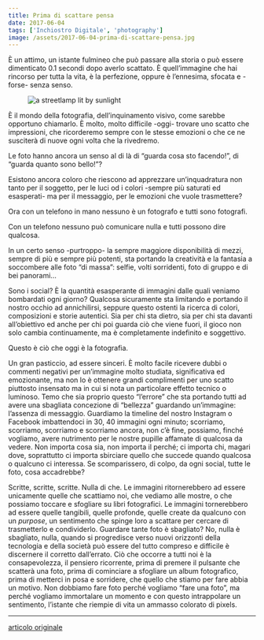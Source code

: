 ```yaml
---
title: Prima di scattare pensa
date: 2017-06-04
tags: ['Inchiostro Digitale', 'photography']
image: /assets/2017-06-04-prima-di-scattare-pensa.jpg
---
```

È un attimo, un istante fulmineo che può passare alla storia o può essere dimenticato 0.1 secondi dopo averlo scattato. È quell’immagine che hai rincorso per tutta la vita, è la perfezione, oppure è l’ennesima, sfocata e -forse- senza senso.

<figure>
	<img src='{{ image }}' alt='a streetlamp lit by sunlight' class='u-photo'>
</figure>

È il mondo della fotografia, dell’inquinamento visivo, come sarebbe opportuno chiamarlo. È molto, molto difficile -oggi- trovare uno scatto che impressioni, che ricorderemo sempre con le stesse emozioni o che ce ne susciterà di nuove ogni volta che la rivedremo.

Le foto hanno ancora un senso al di là di “guarda cosa sto facendo!”, di “guarda quanto sono bello!”?

Esistono ancora coloro che riescono ad apprezzare un’inquadratura non tanto per il soggetto, per le luci od i colori -sempre più saturati ed esasperati- ma per il messaggio, per le emozioni che vuole trasmettere?

Ora con un telefono in mano nessuno è un fotografo e tutti sono fotografi.

Con un telefono nessuno può comunicare nulla e tutti possono dire qualcosa.

In un certo senso -purtroppo- la sempre maggiore disponibilità di mezzi, sempre di più e sempre più potenti, sta portando la creatività e la fantasia a soccombere alle foto “di massa”: selfie, volti sorridenti, foto di gruppo e di bei panorami…

Sono i social? È la quantità esasperante di immagini dalle quali veniamo bombardati ogni giorno? Qualcosa sicuramente sta limitando e portando il nostro occhio ad annichilirsi, seppure questo ostenti la ricerca di colori, composizioni e storie autentici. Sia per chi sta dietro, sia per chi sta davanti all’obiettivo ed anche per chi poi guarda ciò che viene fuori, il gioco non solo cambia continuamente, ma è completamente indefinito e soggettivo.

Questo è ciò che oggi è la fotografia.

Un gran pasticcio, ad essere sinceri. È molto facile ricevere dubbi o commenti negativi per un’immagine molto studiata, significativa ed emozionante, ma non lo è ottenere grandi complimenti per uno scatto piuttosto insensato ma in cui si nota un particolare effetto tecnico o luminoso. Temo che sia proprio questo “l’errore” che sta portando tutti ad avere una sbagliata concezione di “bellezza” guardando un’immagine: l’assenza di messaggio. Guardiamo la timeline del nostro Instagram o Facebook imbattendoci in 30, 40 immagini ogni minuto; scorriamo, scorriamo, scorriamo e scorriamo ancora, non c’è fine, possiamo, finché vogliamo, avere nutrimento per le nostre pupille affamate di qualcosa da vedere. Non importa cosa sia, non importa il perché; ci importa chi, magari dove, soprattutto ci importa sbirciare quello che succede quando qualcosa o qualcuno ci interessa. Se scomparissero, di colpo, da ogni social, tutte le foto, cosa accadrebbe?

Scritte, scritte, scritte. Nulla di che. Le immagini ritornerebbero ad essere unicamente quelle che scattiamo noi, che vediamo alle mostre, o che possiamo toccare e sfogliare su libri fotografici. Le immagini tornerebbero ad essere quelle tangibili, quelle profonde, quelle create da qualcuno con un _purpose_, un sentimento che spinge loro a scattare per cercare di trasmetterlo e condividerlo. Guardare tante foto è sbagliato? No, nulla è sbagliato, nulla, quando si progredisce verso nuovi orizzonti della tecnologia e della società può essere del tutto compreso e difficile è discernere il corretto dall’errato. Ciò che occorre a tutti noi è la consapevolezza, il pensiero ricorrente, prima di premere il pulsante che scatterà una foto, prima di cominciare a sfogliare un album fotografico, prima di metterci in posa e sorridere, che quello che stiamo per fare abbia un motivo. Non dobbiamo fare foto perché vogliamo “fare una foto”, ma perché vogliamo immortalare un momento e con questo intrappolare un sentimento, l’istante che riempie di vita un ammasso colorato di pixels.

---

[articolo originale](https://www.rivieratime.news/prima-di-scattare-pensa '“Prima di scattare pensa„ su Inchiostro Digitale - RivieraTime')
